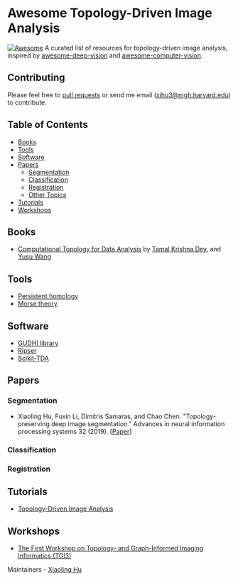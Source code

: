# Awesome Topology-Driven Image Analysis
[![Awesome](https://cdn.rawgit.com/sindresorhus/awesome/d7305f38d29fed78fa85652e3a63e154dd8e8829/media/badge.svg)](https://github.com/sindresorhus/awesome)
A curated list of resources for topology-driven image analysis, inspired by [awesome-deep-vision](https://github.com/kjw0612/awesome-deep-vision) and [awesome-computer-vision](https://github.com/jbhuang0604/awesome-computer-vision).

## Contributing
Please feel free to [pull requests](https://github.com/HuXiaoling/awesome-topology-driven-image-analysis/pulls) or send me email (xihu3@mgh.harvard.edu) to contribute.

## Table of Contents
- [Books](#books)
- [Tools](#tools)
- [Software](#software)
- [Papers](#papers)
  - [Segmentation](#segmentation)
  - [Classification](#classification)
  - [Registration](#registration)
  - [Other Topics](#other)
- [Tutorials](#tutorials)
- [Workshops](#workshops)
## Books
* [Computational Topology for Data Analysis](http://yusu.belkin-wang.org/CTDAbook-DeyWang.pdf) by [Tamal Krishna Dey](https://www.cs.purdue.edu/homes/tamaldey/), and [Yusu Wang](http://yusu.belkin-wang.org/)

## Tools
* [Persistent homology](https://en.wikipedia.org/wiki/Persistent_homology)
* [Morse theory](https://en.wikipedia.org/wiki/Morse_theory)

## Software
* [GUDHI library](https://gudhi.inria.fr/)
* [Ripser](https://ripser.scikit-tda.org/en/latest/)
* [Scikit-TDA](https://github.com/scikit-tda)

## Papers
### Segmentation
* Xiaoling Hu, Fuxin Li, Dimitris Samaras, and Chao Chen. "Topology-preserving deep image segmentation." Advances in neural information processing systems 32 (2019). [[Paper](https://proceedings.neurips.cc/paper/2019/file/2d95666e2649fcfc6e3af75e09f5adb9-Paper.pdf)]
### Classification
### Registration

## Tutorials
* [Topology-Driven Image Analysis](https://topology-miccai.github.io/)

## Workshops
* [The First Workshop on Topology- and Graph-Informed Imaging Informatics (TGI3)](https://topology-miccai.github.io/First_TGI_2024.html)

Maintainers - [Xiaoling Hu](https://github.com/HuXiaoling)
